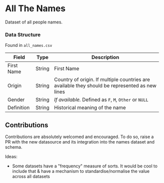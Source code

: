 # All The Names
Dataset of all people names.


### Data Structure
Found in `all_names.csv`

| Field 	| Type 	| Description 	|
|---	|---	|---	|
| First Name 	| String 	| First Name 	|
| Origin 	| String 	| Country of origin. If multiple countries are available they should be represented as new lines 	|
| Gender 	| String 	| *If available.*  Defined as `F`, `M`, `Other` or `NULL` |
| Definition 	| String 	| Historical meaning of the name 	|


## Contributions

Contributions are absolutely welcomed and encouraged. To do so, raise a PR with the new datasource and its integration into the names dataset and schema.

Ideas:
- Some datasets have a "frequency" measure of sorts. It would be cool to include that & have a mechanism to standardise/normalise the value across all datasets